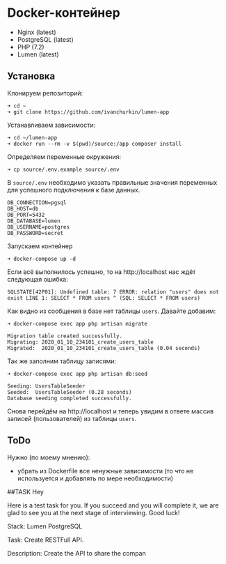 # Docker-контейнер

* Nginx (latest)
* PostgreSQL (latest)
* PHP (7.2)
* Lumen (latest)

## Установка

Клонируем репозиторий:
```
➜ cd ~
➜ git clone https://github.com/ivanchurkin/lumen-app
```

Устанавливаем зависимости:
```
➜ cd ~/lumen-app
➜ docker run --rm -v $(pwd)/source:/app composer install
```

Определяем переменные окружения:
```
➜ cp source/.env.example source/.env
```

В `source/.env` необходимо указать правильные значения переменных для успешного подключения к базе данных.

```
DB_CONNECTION=pgsql
DB_HOST=db
DB_PORT=5432
DB_DATABASE=lumen
DB_USERNAME=postgres
DB_PASSWORD=secret
```

Запускаем контейнер
```
➜ docker-compose up -d
```

Если всё выполнилось успешно, то на http://localhost нас ждёт следующая ошибка:

```
SQLSTATE[42P01]: Undefined table: 7 ERROR: relation "users" does not exist LINE 1: SELECT * FROM users ^ (SQL: SELECT * FROM users)
```

Как видно из сообщения в базе нет таблицы `users`. Давайте добавим:

```
➜ docker-compose exec app php artisan migrate

Migration table created successfully.
Migrating: 2020_01_10_234101_create_users_table
Migrated:  2020_01_10_234101_create_users_table (0.04 seconds)
```

Так же заполним таблицу записями:

```
➜ docker-compose exec app php artisan db:seed

Seeding: UsersTableSeeder
Seeded:  UsersTableSeeder (0.28 seconds)
Database seeding completed successfully.
```

Снова перейдём на http://localhost и теперь увидим в ответе массив записей (пользователей) из таблицы `users`.

## ToDo

Нужно (по моему мнению):

- убрать из Dockerfile все ненужные зависимости (то что не используется и добавлять по мере необходимости)

##TASK
Hey
 
Here is a test task for you.
If you succeed and you will complete it, we are glad to see you at the next stage of interviewing.
Good luck!



Stack:
Lumen
PostgreSQL
 
Task:
Create RESTFull API.
 
Description:
Create the API to share the compan
